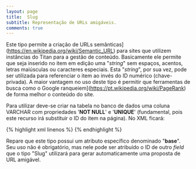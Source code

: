 ```yaml
---
layout: page
title:  Slug
subtitle: Representação de URLs amigáveis.
comments: true
---
```


Este tipo permite a criação de URLs semânticas](https://en.wikipedia.org/wiki/Semantic_URL) para sites que utilizem instâncias do Titan para a gestão de conteúdo. Basicamente ele permite que seja inserido no item em edição uma "*string*" sem espaços, acentos, letras maiúsculas ou caracteres especiais. Esta "*string*", por sua vez, pode ser utilizada para referenciar o item ao invés do ID numérico (chave-privada). A maior vantagem no uso deste tipo é permitir que ferramentas de busca como o Google ranqueiem](https://pt.wikipedia.org/wiki/PageRank) de forma melhor o conteúdo do site.

Para utilizar deve-se criar na tabela no banco de dados uma coluna VARCHAR com propriedades '**NOT NULL**' e '**UNIQUE**' (fundamental, pois este recurso irá substituir o ID do item na página). No XML ficará:

{% highlight xml linenos %}
<field
	type="Slug"
	column="nome_da_coluna"
	label="URL Amigável"
	required="true"
	unique="true"
	max-lenght="512"
	help="Irá compor a URL do link deste item no site principal."
	base="_ID_DO_FIELD_EM_QUE_SERA_BASEADO_"
/>
{% endhighlight %}

Repare que este tipo possui um atributo específico denominado "**base**". Seu uso não é obrigatório, mas nele pode ser atribuído o ID de outro *field* que o tipo "Slug" utilizará para gerar automaticamente uma proposta de URL amigável.
